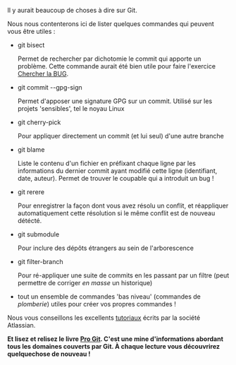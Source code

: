 Il y aurait beaucoup de choses à dire sur Git.

Nous nous contenterons ici de lister quelques commandes qui peuvent vous être utiles :

*   git bisect
    
    Permet de rechercher par dichotomie le commit qui apporte un problème. Cette commande aurait été bien utile pour faire l'exercice [Chercher la BUG](../chercherbug/).
    
*   git commit --gpg-sign
    
    Permet d'apposer une signature GPG sur un commit. Utilisé sur les projets 'sensibles', tel le noyau Linux
    
*   git cherry-pick
    
    Pour appliquer directement un commit (et lui seul) d'une autre branche
    
*   git blame
    
    Liste le contenu d'un fichier en préfixant chaque ligne par les informations du dernier commit ayant modifié cette ligne (identifiant, date, auteur). Permet de trouver le coupable qui a introduit un bug !
    
*   git rerere
    
    Pour enregistrer la façon dont vous avez résolu un conflit, et réappliquer automatiquement cette résolution si le même conflit est de nouveau détécté.
    
*   git submodule
    
    Pour inclure des dépôts étrangers au sein de l'arborescence
    
*   git filter-branch
    
    Pour ré-appliquer une suite de commits en les passant par un filtre (peut permettre de corriger _en masse_ un historique)
    
*   tout un ensemble de commandes 'bas niveau' (commandes de _plomberie_) utiles pour créer vos propres commandes !
    

Nous vous conseillons les excellents [tutoriaux](https://fr.atlassian.com/git/tutorials/) écrits par la société Atlassian.

**Et lisez et relisez le livre [Pro Git](https://git-scm.com/book/en/v2). C'est une mine d'informations abordant tous les domaines couverts par Git. À chaque lecture vous découvrirez quelquechose de nouveau !**